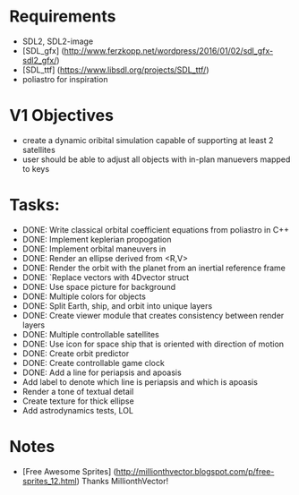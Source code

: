 # Requirements
* SDL2, SDL2-image
* [SDL\_gfx] (http://www.ferzkopp.net/wordpress/2016/01/02/sdl_gfx-sdl2_gfx/)
* [SDL\_ttf] (https://www.libsdl.org/projects/SDL_ttf/)
* poliastro for inspiration

# V1 Objectives
* create a dynamic oribital simulation capable of supporting at least 2 satellites
* user should be able to adjust all objects with in-plan manuevers mapped to keys

# Tasks:
* DONE: Write classical orbital coefficient equations from poliastro in C++
* DONE: Implement keplerian propogation
* DONE: Implement orbital maneuvers in
* DONE: Render an ellipse derived from \<R,V\>
* DONE: Render the orbit with the planet from an inertial reference frame
* DONE: `Replace vectors with 4Dvector struct
* DONE: Use space picture for background
* DONE: Multiple colors for objects
* DONE: Split Earth, ship, and orbit into unique layers
* DONE: Create viewer module that creates consistency between render layers
* DONE: Multiple controllable satellites
* DONE: Use icon for space ship that is oriented with direction of motion
* DONE: Create orbit predictor
* DONE: Create controllable game clock
* DONE: Add a line for periapsis and apoasis
* Add label to denote which line is periapsis and which is apoasis
* Render a tone of textual detail
* Create texture for thick ellipse
* Add astrodynamics tests, LOL

# Notes
* [Free Awesome Sprites] (http://millionthvector.blogspot.com/p/free-sprites_12.html) Thanks MillionthVector!
